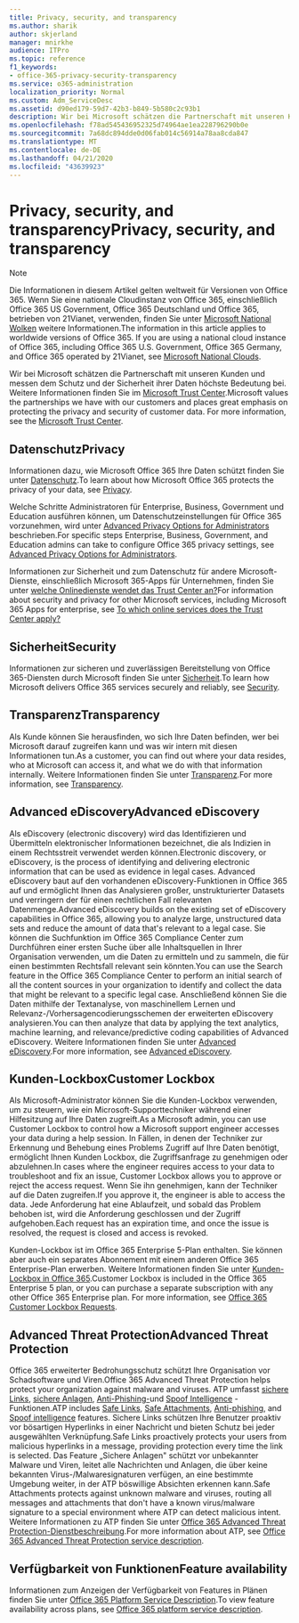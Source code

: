 ```yaml
---
title: Privacy, security, and transparency
ms.author: sharik
author: skjerland
manager: mnirkhe
audience: ITPro
ms.topic: reference
f1_keywords:
- office-365-privacy-security-transparency
ms.service: o365-administration
localization_priority: Normal
ms.custom: Adm_ServiceDesc
ms.assetid: d90ed179-59d7-42b3-b849-5b580c2c93b1
description: Wir bei Microsoft schätzen die Partnerschaft mit unseren Kunden und messen dem Schutz und der Sicherheit ihrer Daten höchste Bedeutung bei. Weitere Informationen finden Sie im Microsoft Trust Center.
ms.openlocfilehash: f78ad545436952325d74964ae1ea228796290b0e
ms.sourcegitcommit: 7a68dc894dde0d06fab014c56914a78aa8cda847
ms.translationtype: MT
ms.contentlocale: de-DE
ms.lasthandoff: 04/21/2020
ms.locfileid: "43639923"
---
```

# <a name="privacy-security-and-transparency"></a><span data-ttu-id="ddae7-104">Privacy, security, and transparency</span><span class="sxs-lookup"><span data-stu-id="ddae7-104">Privacy, security, and transparency</span></span>

> [!NOTE]
> <span data-ttu-id="ddae7-p102">Die Informationen in diesem Artikel gelten weltweit für Versionen von Office 365. Wenn Sie eine nationale Cloudinstanz von Office 365, einschließlich Office 365 US Government, Office 365 Deutschland und Office 365, betrieben von 21Vianet, verwenden, finden Sie unter [Microsoft National Wolken](https://go.microsoft.com/fwlink/?linkid=841582) weitere Informationen.</span><span class="sxs-lookup"><span data-stu-id="ddae7-p102">The information in this article applies to worldwide versions of Office 365. If you are using a national cloud instance of Office 365, including Office 365 U.S. Government, Office 365 Germany, and Office 365 operated by 21Vianet, see [Microsoft National Clouds](https://go.microsoft.com/fwlink/?linkid=841582).</span></span> 
  
<span data-ttu-id="ddae7-p103">Wir bei Microsoft schätzen die Partnerschaft mit unseren Kunden und messen dem Schutz und der Sicherheit ihrer Daten höchste Bedeutung bei. Weitere Informationen finden Sie im [Microsoft Trust Center](https://go.microsoft.com/fwlink/?LinkID=717951&amp;clcid=0x409).</span><span class="sxs-lookup"><span data-stu-id="ddae7-p103">Microsoft values the partnerships we have with our customers and places great emphasis on protecting the privacy and security of customer data. For more information, see the [Microsoft Trust Center](https://go.microsoft.com/fwlink/?LinkID=717951&amp;clcid=0x409).</span></span>
  
## <a name="privacy"></a><span data-ttu-id="ddae7-109">Datenschutz</span><span class="sxs-lookup"><span data-stu-id="ddae7-109">Privacy</span></span>

<span data-ttu-id="ddae7-110">Informationen dazu, wie Microsoft Office 365 Ihre Daten schützt finden Sie unter [Datenschutz](https://go.microsoft.com/fwlink/?LinkID=717953&amp;clcid=0x409).</span><span class="sxs-lookup"><span data-stu-id="ddae7-110">To learn about how Microsoft Office 365 protects the privacy of your data, see [Privacy](https://go.microsoft.com/fwlink/?LinkID=717953&amp;clcid=0x409).</span></span> 
  
<span data-ttu-id="ddae7-111">Welche Schritte Administratoren für Enterprise, Business, Government und Education ausführen können, um Datenschutzeinstellungen für Office 365 vorzunehmen, wird unter [Advanced Privacy Options for Administrators](https://go.microsoft.com/fwlink/p/?LinkID=285202) beschrieben.</span><span class="sxs-lookup"><span data-stu-id="ddae7-111">For specific steps Enterprise, Business, Government, and Education admins can take to configure Office 365 privacy settings, see [Advanced Privacy Options for Administrators](https://go.microsoft.com/fwlink/p/?LinkID=285202).</span></span>
  
<span data-ttu-id="ddae7-112">Informationen zur Sicherheit und zum Datenschutz für andere Microsoft-Dienste, einschließlich Microsoft 365-Apps für Unternehmen, finden Sie unter [welche Onlinedienste wendet das Trust Center an?](https://www.microsoft.com/trustcenter/default.aspx)</span><span class="sxs-lookup"><span data-stu-id="ddae7-112">For information about security and privacy for other Microsoft services, including Microsoft 365 Apps for enterprise, see [To which online services does the Trust Center apply?](https://www.microsoft.com/trustcenter/default.aspx)</span></span>
  
## <a name="security"></a><span data-ttu-id="ddae7-113">Sicherheit</span><span class="sxs-lookup"><span data-stu-id="ddae7-113">Security</span></span>

<span data-ttu-id="ddae7-114">Informationen zur sicheren und zuverlässigen Bereitstellung von Office 365-Diensten durch Microsoft finden Sie unter [Sicherheit](https://go.microsoft.com/fwlink/?LinkID=717954&amp;clcid=0x409).</span><span class="sxs-lookup"><span data-stu-id="ddae7-114">To learn how Microsoft delivers Office 365 services securely and reliably, see [Security](https://go.microsoft.com/fwlink/?LinkID=717954&amp;clcid=0x409).</span></span>
  
## <a name="transparency"></a><span data-ttu-id="ddae7-115">Transparenz</span><span class="sxs-lookup"><span data-stu-id="ddae7-115">Transparency</span></span>

<span data-ttu-id="ddae7-116">Als Kunde können Sie herausfinden, wo sich Ihre Daten befinden, wer bei Microsoft darauf zugreifen kann und was wir intern mit diesen Informationen tun.</span><span class="sxs-lookup"><span data-stu-id="ddae7-116">As a customer, you can find out where your data resides, who at Microsoft can access it, and what we do with that information internally.</span></span> <span data-ttu-id="ddae7-117">Weitere Informationen finden Sie unter [Transparenz](https://go.microsoft.com/fwlink/?LinkID=717955&amp;clcid=0x409).</span><span class="sxs-lookup"><span data-stu-id="ddae7-117">For more information, see [Transparency](https://go.microsoft.com/fwlink/?LinkID=717955&amp;clcid=0x409).</span></span>
  
## <a name="advanced-ediscovery"></a><span data-ttu-id="ddae7-118">Advanced eDiscovery</span><span class="sxs-lookup"><span data-stu-id="ddae7-118">Advanced eDiscovery</span></span>

<span data-ttu-id="ddae7-119">Als eDiscovery (electronic discovery) wird das Identifizieren und Übermitteln elektronischer Informationen bezeichnet, die als Indizien in einem Rechtsstreit verwendet werden können.</span><span class="sxs-lookup"><span data-stu-id="ddae7-119">Electronic discovery, or eDiscovery, is the process of identifying and delivering electronic information that can be used as evidence in legal cases.</span></span> <span data-ttu-id="ddae7-120">Advanced eDiscovery baut auf den vorhandenen eDiscovery-Funktionen in Office 365 auf und ermöglicht Ihnen das Analysieren großer, unstrukturierter Datasets und verringern der für einen rechtlichen Fall relevanten Datenmenge.</span><span class="sxs-lookup"><span data-stu-id="ddae7-120">Advanced eDiscovery builds on the existing set of eDiscovery capabilities in Office 365, allowing you to analyze large, unstructured data sets and reduce the amount of data that's relevant to a legal case.</span></span> <span data-ttu-id="ddae7-121">Sie können die Suchfunktion im Office 365 Compliance Center zum Durchführen einer ersten Suche über alle Inhaltsquellen in Ihrer Organisation verwenden, um die Daten zu ermitteln und zu sammeln, die für einen bestimmten Rechtsfall relevant sein könnten.</span><span class="sxs-lookup"><span data-stu-id="ddae7-121">You can use the Search feature in the Office 365 Compliance Center to perform an initial search of all the content sources in your organization to identify and collect the data that might be relevant to a specific legal case.</span></span> <span data-ttu-id="ddae7-122">Anschließend können Sie die Daten mithilfe der Textanalyse, von maschinellem Lernen und Relevanz-/Vorhersagencodierungsschemen der erweiterten eDiscovery analysieren.</span><span class="sxs-lookup"><span data-stu-id="ddae7-122">You can then analyze that data by applying the text analytics, machine learning, and relevance/predictive coding capabilities of Advanced eDiscovery.</span></span> <span data-ttu-id="ddae7-123">Weitere Informationen finden Sie unter [Advanced eDiscovery](https://go.microsoft.com/fwlink/?LinkID=717971&amp;clcid=0x409).</span><span class="sxs-lookup"><span data-stu-id="ddae7-123">For more information, see [Advanced eDiscovery](https://go.microsoft.com/fwlink/?LinkID=717971&amp;clcid=0x409).</span></span>
  
## <a name="customer-lockbox"></a><span data-ttu-id="ddae7-124">Kunden-Lockbox</span><span class="sxs-lookup"><span data-stu-id="ddae7-124">Customer Lockbox</span></span>

<span data-ttu-id="ddae7-125">Als Microsoft-Administrator können Sie die Kunden-Lockbox verwenden, um zu steuern, wie ein Microsoft-Supporttechniker während einer Hilfesitzung auf Ihre Daten zugreift.</span><span class="sxs-lookup"><span data-stu-id="ddae7-125">As a Microsoft admin, you can use Customer Lockbox to control how a Microsoft support engineer accesses your data during a help session.</span></span> <span data-ttu-id="ddae7-126">In Fällen, in denen der Techniker zur Erkennung und Behebung eines Problems Zugriff auf Ihre Daten benötigt, ermöglicht Ihnen Kunden Lockbox, die Zugriffsanfrage zu genehmigen oder abzulehnen.</span><span class="sxs-lookup"><span data-stu-id="ddae7-126">In cases where the engineer requires access to your data to troubleshoot and fix an issue, Customer Lockbox allows you to approve or reject the access request.</span></span> <span data-ttu-id="ddae7-127">Wenn Sie ihn genehmigen, kann der Techniker auf die Daten zugreifen.</span><span class="sxs-lookup"><span data-stu-id="ddae7-127">If you approve it, the engineer is able to access the data.</span></span> <span data-ttu-id="ddae7-128">Jede Anforderung hat eine Ablaufzeit, und sobald das Problem behoben ist, wird die Anforderung geschlossen und der Zugriff aufgehoben.</span><span class="sxs-lookup"><span data-stu-id="ddae7-128">Each request has an expiration time, and once the issue is resolved, the request is closed and access is revoked.</span></span>
  
<span data-ttu-id="ddae7-p107">Kunden-Lockbox ist im Office 365 Enterprise 5-Plan enthalten. Sie können aber auch ein separates Abonnement mit einem anderen Office 365 Enterprise-Plan erwerben. Weitere Informationen finden Sie unter [Kunden-Lockbox in Office 365](https://go.microsoft.com/fwlink/?LinkID=717969&amp;clcid=0x409).</span><span class="sxs-lookup"><span data-stu-id="ddae7-p107">Customer Lockbox is included in the Office 365 Enterprise 5 plan, or you can purchase a separate subscription with any other Office 365 Enterprise plan. For more information, see [Office 365 Customer Lockbox Requests](https://go.microsoft.com/fwlink/?LinkID=717969&amp;clcid=0x409).</span></span>
  
## <a name="advanced-threat-protection"></a><span data-ttu-id="ddae7-131">Advanced Threat Protection</span><span class="sxs-lookup"><span data-stu-id="ddae7-131">Advanced Threat Protection</span></span>

<span data-ttu-id="ddae7-132">Office 365 erweiterter Bedrohungsschutz schützt Ihre Organisation vor Schadsoftware und Viren.</span><span class="sxs-lookup"><span data-stu-id="ddae7-132">Office 365 Advanced Threat Protection helps protect your organization against malware and viruses.</span></span> <span data-ttu-id="ddae7-133">ATP umfasst [sichere Links](https://docs.microsoft.com/office365/securitycompliance/atp-safe-links), [sichere Anlagen](https://docs.microsoft.com/office365/securitycompliance/atp-safe-attachments), [Anti-Phishing-](https://docs.microsoft.com/office365/securitycompliance/atp-anti-phishing)und [Spoof Intelligence](https://docs.microsoft.com/office365/securitycompliance/learn-about-spoof-intelligence) -Funktionen.</span><span class="sxs-lookup"><span data-stu-id="ddae7-133">ATP includes [Safe Links](https://docs.microsoft.com/office365/securitycompliance/atp-safe-links), [Safe Attachments](https://docs.microsoft.com/office365/securitycompliance/atp-safe-attachments), [Anti-phishing](https://docs.microsoft.com/office365/securitycompliance/atp-anti-phishing), and [Spoof intelligence](https://docs.microsoft.com/office365/securitycompliance/learn-about-spoof-intelligence) features.</span></span> <span data-ttu-id="ddae7-134">Sichere Links schützen Ihre Benutzer proaktiv vor bösartigen Hyperlinks in einer Nachricht und bieten Schutz bei jeder ausgewählten Verknüpfung.</span><span class="sxs-lookup"><span data-stu-id="ddae7-134">Safe Links proactively protects your users from malicious hyperlinks in a message, providing protection every time the link is selected.</span></span> <span data-ttu-id="ddae7-135">Das Feature „Sichere Anlagen" schützt vor unbekannter Malware und Viren, leitet alle Nachrichten und Anlagen, die über keine bekannten Virus-/Malwaresignaturen verfügen, an eine bestimmte Umgebung weiter, in der ATP böswillige Absichten erkennen kann.</span><span class="sxs-lookup"><span data-stu-id="ddae7-135">Safe Attachments protects against unknown malware and viruses, routing all messages and attachments that don't have a known virus/malware signature to a special environment where ATP can detect malicious intent.</span></span> <span data-ttu-id="ddae7-136">Weitere Informationen zu ATP finden Sie unter [Office 365 Advanced Threat Protection-Dienstbeschreibung](../office-365-advanced-threat-protection-service-description.md).</span><span class="sxs-lookup"><span data-stu-id="ddae7-136">For more information about ATP, see [Office 365 Advanced Threat Protection service description](../office-365-advanced-threat-protection-service-description.md).</span></span>
  
## <a name="feature-availability"></a><span data-ttu-id="ddae7-137">Verfügbarkeit von Funktionen</span><span class="sxs-lookup"><span data-stu-id="ddae7-137">Feature availability</span></span>

<span data-ttu-id="ddae7-138">Informationen zum Anzeigen der Verfügbarkeit von Features in Plänen finden Sie unter [Office 365 Platform Service Description](office-365-platform-service-description.md).</span><span class="sxs-lookup"><span data-stu-id="ddae7-138">To view feature availability across plans, see [Office 365 platform service description](office-365-platform-service-description.md).</span></span>
  